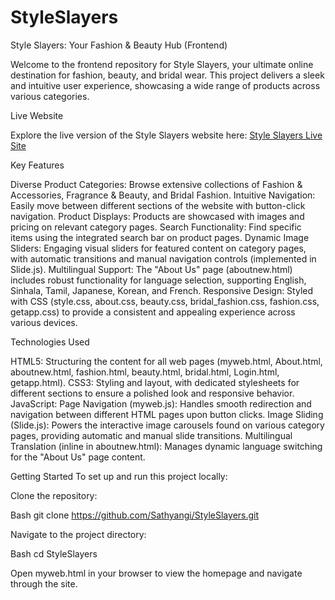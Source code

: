 # StyleSlayers

Style Slayers: Your Fashion & Beauty Hub (Frontend)

Welcome to the frontend repository for Style Slayers, your ultimate online destination for fashion, beauty, and bridal wear. This project delivers a sleek and intuitive user experience, showcasing a wide range of products across various categories.

Live Website

Explore the live version of the Style Slayers website here:
[Style Slayers Live Site](https://www.google.com/search?q=https://sathyangi.github.io/StyleSlayers/myweb.html)

Key Features

Diverse Product Categories: Browse extensive collections of Fashion & Accessories, Fragrance & Beauty, and Bridal Fashion.
Intuitive Navigation: Easily move between different sections of the website with button-click navigation.
Product Displays: Products are showcased with images and pricing on relevant category pages.
Search Functionality: Find specific items using the integrated search bar on product pages.
Dynamic Image Sliders: Engaging visual sliders for featured content on category pages, with automatic transitions and manual navigation controls (implemented in Slide.js).
Multilingual Support: The "About Us" page (aboutnew.html) includes robust functionality for language selection, supporting English, Sinhala, Tamil, Japanese, Korean, and French.
Responsive Design: Styled with CSS (style.css, about.css, beauty.css, bridal_fashion.css, fashion.css, getapp.css) to provide a consistent and appealing experience across various devices.

Technologies Used

HTML5: Structuring the content for all web pages (myweb.html, About.html, aboutnew.html, fashion.html, beauty.html, bridal.html, Login.html, getapp.html).
CSS3: Styling and layout, with dedicated stylesheets for different sections to ensure a polished look and responsive behavior.
JavaScript:
Page Navigation (myweb.js): Handles smooth redirection and navigation between different HTML pages upon button clicks.
Image Sliding (Slide.js): Powers the interactive image carousels found on various category pages, providing automatic and manual slide transitions.
Multilingual Translation (inline in aboutnew.html): Manages dynamic language switching for the "About Us" page content.

Getting Started
To set up and run this project locally:

Clone the repository:

Bash
git clone https://github.com/Sathyangi/StyleSlayers.git

Navigate to the project directory:

Bash
cd StyleSlayers

Open myweb.html in your browser to view the homepage and navigate through the site.
